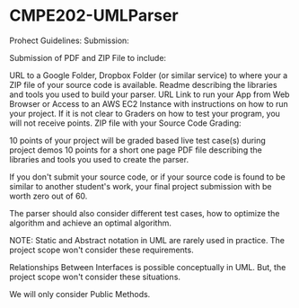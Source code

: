 # CMPE202-UMLParser


Prohect Guidelines:
Submission:

Submission of PDF and ZIP File to include:

URL to a Google Folder, Dropbox Folder (or similar service) to where your a ZIP file of your source code is available.
Readme describing the libraries and tools you used to build your parser.
URL Link to run your App from Web Browser or Access to an AWS EC2 Instance with instructions on how to run your project.  If it is not clear to Graders on how to test your program, you will not receive points.
ZIP file with your Source Code
Grading:

10 points of your project will be graded based live  test case(s) during project demos
10 points for a short one page PDF file describing the libraries and tools you used to create the parser.

If you don't submit your source code, or if your source code is found to be similar to another student's work, your final project submission with be worth zero out of 60.

The parser should also consider different test cases, how to optimize the algorithm and achieve an optimal algorithm.

NOTE:
Static and Abstract notation in UML are rarely used in practice. The project scope won't consider these requirements.

Relationships Between Interfaces is possible conceptually in UML. But, the project scope won't consider these situations.

We will only consider Public Methods.
